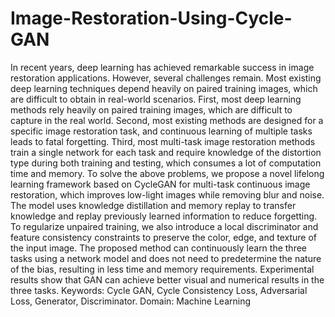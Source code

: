 # Image-Restoration-Using-Cycle-GAN
In recent years, deep learning has achieved remarkable success in image restoration applications. However, several challenges remain. Most existing deep learning techniques depend heavily on paired training images, which are difficult to obtain in real-world scenarios. First, most deep learning methods rely heavily on paired training images, which are difficult to capture in the real world. Second, most existing methods are designed for a specific image restoration task, and continuous learning of multiple tasks leads to fatal forgetting. Third, most multi-task image restoration methods train a single network for each task and require knowledge of the distortion type during both training and testing, which consumes a lot of computation time and memory. To solve the above problems, we propose a novel lifelong learning framework based on CycleGAN for multi-task continuous image restoration, which improves low-light images while removing blur and noise. The model uses knowledge distillation and memory replay to transfer knowledge and replay previously learned information to reduce forgetting. To regularize unpaired training, we also introduce a local discriminator and feature consistency constraints to preserve the color, edge, and texture of the input image. The proposed method can continuously learn the three tasks using a network model and does not need to predetermine the nature of the bias, resulting in less time and memory requirements. Experimental results show that GAN can achieve better visual and numerical results in the three tasks.
Keywords: Cycle GAN, Cycle Consistency Loss, Adversarial Loss, Generator, Discriminator.
Domain: Machine Learning
